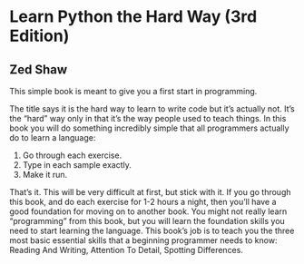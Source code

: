 # **Learn Python the Hard Way (3rd Edition)**
## Zed Shaw

This simple book is meant to give you a first start in programming.

The title says it is the hard way to learn to write code but it’s actually not. 
It’s the “hard” way only in that it’s the way people used to teach things. In this book you
will do something incredibly simple that all programmers actually do to learn a language:

1. Go through each exercise.
2. Type in each sample exactly.
3. Make it run.

That’s it. This will be very difficult at first, but stick with it. If you go through this book, and do each exercise for
1-2 hours a night, then you’ll have a good foundation for moving on to another book. You might not really learn
“programming” from this book, but you will learn the foundation skills you need to start learning the language.
This book’s job is to teach you the three most basic essential skills that a beginning programmer needs to know:
Reading And Writing, Attention To Detail, Spotting Differences.
